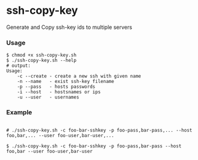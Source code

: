 # ssh-copy-key
Generate and Copy ssh-key ids to multiple servers 


### Usage

```console
$ chmod +x ssh-copy-key.sh 
$ ./ssh-copy-key.sh --help
# output:
Usage:
	-c --create	- create a new ssh with given name
	-n --name	- exist ssh-key filename
	-p --pass	- hosts passwords
	-i --host	- hostsnames or ips
	-u --user	- usernames

```

### Example


```console

# ./ssh-copy-key.sh -c foo-bar-sshkey -p foo-pass,bar-pass,... --host foo,bar,... --user foo-user,bar-user,...

$ ./ssh-copy-key.sh -c foo-bar-sshkey -p foo-pass,bar-pass --host foo,bar --user foo-user,bar-user
```